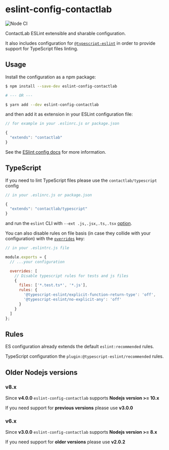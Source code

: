 # eslint-config-contactlab

![Node CI](https://github.com/contactlab/eslint-config-contactlab/workflows/Node%20CI/badge.svg)

ContactLab ESLint extensible and sharable configuration.

It also includes configuration for [`@typescript-eslint`](https://github.com/typescript-eslint) in order to provide support for TypeScript files linting.

## Usage

Install the configuration as a npm package:

```sh
$ npm install --save-dev eslint-config-contactlab

# --- OR ---

$ yarn add --dev eslint-config-contactlab
```

and then add it as extension in your ESLint configuration file:

```js
// for example in your .eslinrc.js or package.json

{
  "extends": "contactlab"
}

```

See the [ESlint config docs](http://eslint.org/docs/user-guide/configuring#extending-configuration-files) for more information.

## TypeScript

If you need to lint TypeScript files please use the `contactlab/typescript` config

```js
// in your .eslinrc.js or package.json

{
  "extends": "contactlab/typescript"
}
```

and run the `eslint` CLI with `--ext .js,.jsx,.ts,.tsx` [option](https://eslint.org/docs/user-guide/command-line-interface#ext).

You can also disable rules on file basis (in case they collide with your configuration) with the [`overrides`](https://eslint.org/docs/user-guide/configuring#disabling-rules-only-for-a-group-of-files) key:

```js
// in your .eslintrc.js file

module.exports = {
  // ...your configuration

  overrides: [
    // Disable typescript rules for tests and js files
    {
      files: ['*.test.ts*', '*.js'],
      rules: {
        '@typescript-eslint/explicit-function-return-type': 'off',
        '@typescript-eslint/no-explicit-any': 'off'
      }
    }
  ]
};
```

## Rules

ES configuration already extends the default `eslint:recommended` rules.

TypeScript configuration the `plugin:@typescript-eslint/recommended` rules.

## Older Nodejs versions

### v8.x

Since **v4.0.0** `eslint-config-contactlab` supports **Nodejs version >= 10.x**

If you need support for **previous versions** please use **v3.0.0**

### v6.x

Since **v3.0.0** `eslint-config-contactlab` supports **Nodejs version >= 8.x**

If you need support for **older versions** please use **v2.0.2**
